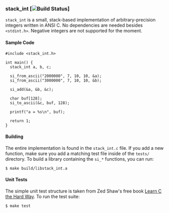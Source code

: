 ### stack_int [![Build Status](https://travis-ci.org/jvennix-r7/stack_int.svg?branch=master)]

`stack_int` is a small, stack-based implementation of arbitrary-precision integers written in ANSI C. No dependencies are needed besides `<stdint.h>`. Negative integers are not supported for the moment.

#### Sample Code

    #include <stack_int.h>
  
    int main() {
      stack_int a, b, c;

      si_from_ascii("2000000", 7, 10, 10, &a);
      si_from_ascii("3000000", 7, 10, 10, &b);

      si_add(&a, &b, &c);

      char buf[128];
      si_to_ascii(&c, buf, 128);

      printf("a = %s\n", buf);

      return 1;
    }

#### Building

The entire implementation is found in the `stack_int.c` file. If you add a new function, make sure you add a matching test file inside of the `tests/` directory. To build a library containing the `si_*` functions, you can run:

    $ make build/libstack_int.a

#### Unit Tests

The simple unit test structure is taken from Zed Shaw's free book [Learn C the Hard Way](http://c.learncodethehardway.org/book/ex28.html). To run the test suite:

    $ make test
